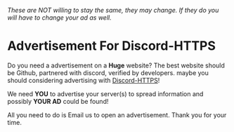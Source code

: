 _These are NOT willing to stay the same, they may change. If they do you will have to change your ad as well._

# Advertisement For Discord-HTTPS
Do you need a advertisement on a **Huge** website? The best website should be Github, partnered with discord, verified by developers. maybe you should considering advertising with [Discord-HTTPS](https://github.com/Discord-HTTPS#github-forced-rules)!

We need **YOU** to advertise your server(s) to spread information and possibly **YOUR AD** could be found!

All you need to do is Email us to open an advertisement. Thank you for your time.
